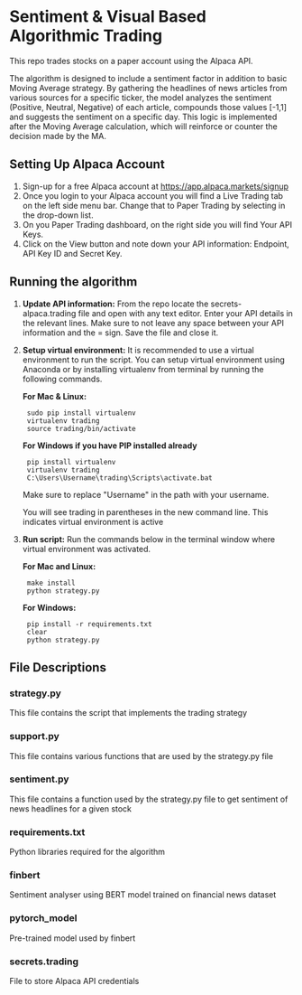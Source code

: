 # Sentiment & Visual Based Algorithmic Trading
This repo trades stocks on a paper account using the Alpaca API.

The algorithm is designed to include a sentiment factor in addition to basic Moving Average strategy. By gathering the headlines of news articles from various sources for a specific ticker, the model analyzes the sentiment (Positive, Neutral, Negative) of each article, compounds those values [-1,1] and suggests the sentiment on a specific day. This logic is implemented after the Moving Average calculation, which will reinforce or counter the decision made by the MA.

## Setting Up Alpaca Account
1. Sign-up for a free Alpaca account at <https://app.alpaca.markets/signup>
2. Once you login to your Alpaca account you will find a Live Trading tab on the left side menu bar. Change that to Paper Trading by selecting in the drop-down list.
3. On you Paper Trading dashboard, on the right side you will find Your API Keys.
4. Click on the View button and note down your API information: Endpoint, API Key ID and Secret Key.

## Running the algorithm
1. **Update API information:** From the repo locate the secrets-alpaca.trading file and open with any text editor. Enter your API details in the relevant lines. Make sure to not leave any space between your API information and the = sign. Save the file and close it.

2. **Setup virtual environment:** It is recommended to use a virtual environment to run the script. You can setup virtual environment using Anaconda or by installing virtualenv from terminal by running the following commands.
	
	**For Mac & Linux:**
		
		sudo pip install virtualenv 
		virtualenv trading
		source trading/bin/activate
		
	**For Windows if you have PIP installed already**
		
		pip install virtualenv
		virtualenv trading
		C:\Users\Username\trading\Scripts\activate.bat
	Make sure to replace "Username" in the path with your username. 

	You will see trading in parentheses in the new command line. This indicates virtual environment is active

3. **Run script:** Run the commands below in the terminal window where virtual environment was activated.

	**For Mac and Linux:**

		make install
		python strategy.py

	**For Windows:**

		pip install -r requirements.txt
		clear
		python strategy.py

## File Descriptions

### strategy.py
This file contains the script that implements the trading strategy

### support.py
This file contains various functions that are used by the strategy.py file

### sentiment.py
This file contains a function used by the strategy.py file to get sentiment of news headlines for a given stock

### requirements.txt
Python libraries required for the algorithm

### finbert
Sentiment analyser using BERT model trained on financial news dataset

### pytorch_model
Pre-trained model used by finbert

### secrets.trading
File to store Alpaca API credentials

